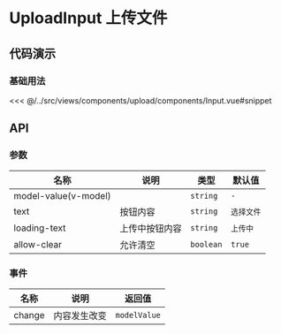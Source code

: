 # UploadInput 上传文件

## 代码演示

### 基础用法

<<< @/../src/views/components/upload/components/Input.vue#snippet

## API

### 参数

| 名称                   | 说明      | 类型        | 默认值    |
|----------------------|---------|-----------|--------|
| model-value(v-model) |         | `string`  | `-`    |
| text                 | 按钮内容    | `string`  | `选择文件` |
| loading-text         | 上传中按钮内容 | `string`  | `上传中`  |
| allow-clear          | 允许清空    | `boolean` | `true` |

### 事件

| 名称     | 说明     | 返回值          |
|--------|--------|--------------|
| change | 内容发生改变 | `modelValue` |
